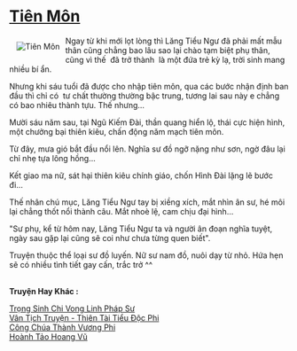 <a href="https://utruyen.com/tien-mon/17604/" title="Tiên Môn"><h1>Tiên Môn</h1></a><div style="display:table"><img align="right" style="float: left; padding: 10px;" src="https://utruyen.com/images/story/200x260/tien-mon.jpg" alt="Tiên Môn">Ngay từ khi mới lọt lòng thì Lăng Tiểu Ngư đã phải mất mẫu thân cũng chẳng bao lâu sao lại chào tạm biệt phụ thân, cũng vì thế  đã trở thành  là một đứa trẻ kỳ lạ, trời sinh mang nhiều bí ẩn.<p></p>Nhưng khi sáu tuổi đã được cho nhập tiên môn, qua các bước nhận định ban đầu thì chỉ có  tư chất thường thường bậc trung, tương lai sau này e chẳng có bao nhiêu thành tựu. Thế nhưng...<p></p>Mười sáu năm sau, tại Ngũ Kiếm Đài, thần quang hiển lộ, thái cực hiện hình, một chưởng bại thiên kiêu, chấn động năm mạch tiên môn.<p></p>Từ đây, mưa gió bắt đầu nổi lên. Nghĩa sư đồ ngỡ nặng như sơn, ngờ đâu lại chỉ nhẹ tựa lông hồng...<p></p>Kết giao ma nữ, sát hại thiên kiêu chính giáo, chốn Hình Đài lặng lẽ bước đi...<p></p>Thế nhân chú mục, Lăng Tiểu Ngư tay bị xiềng xích, mắt nhìn ân sư, hé môi lại chẳng thốt nổi thành câu. Mắt nhoè lệ, cam chịu đại hình...<p></p>"Sư phụ, kể từ hôm nay, Lăng Tiểu Ngư ta và người ân đoạn nghĩa tuyệt, ngày sau gặp lại cũng sẽ coi như chưa từng quen biết".<p></p>Truyện thuộc thể loại sư đồ luyến. Nữ sư nam đồ, nuôi dạy từ nhỏ. Hứa hẹn sẽ có nhiều tình tiết gay cấn, trắc trở ^^</div><p><br><b>Truyện Hay Khác :</b></p><a href="https://utruyen.com/trong-sinh-chi-vong-linh-phap-su/16601/" alt="Trọng Sinh Chi Vong Linh Pháp Sư">Trọng Sinh Chi Vong Linh Pháp Sư</a><br/><a href="https://truyenhot2020.wordpress.com/2019/12/11/van-tich-truyen-thien-tai-tieu-doc-phi/" alt="Vân Tịch Truyện - Thiên Tài Tiểu Độc Phi">Vân Tịch Truyện - Thiên Tài Tiểu Độc Phi</a><br/><a href="https://truyenngontinhay.wordpress.com/2019/10/03/cong-chua-thanh-vuong-phi/" alt="Công Chúa Thành Vương Phi">Công Chúa Thành Vương Phi</a><br/><a href="https://github.com/quanluxury/truyenhot/tree/master/truyenhay/307/" alt="Hoành Tảo Hoang Vũ">Hoành Tảo Hoang Vũ</a><br/>